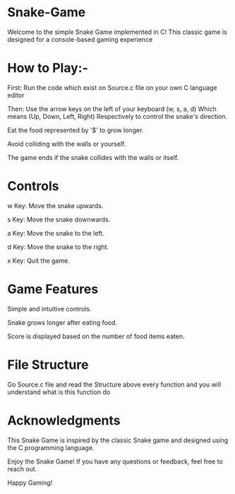 # Snake-Game
Welcome to the simple Snake Game implemented in C! This classic game is designed for a console-based gaming experience

# How to Play:-

First: Run the code which exist on Source.c file on your own C language editor

Then: 
Use the arrow keys on the left of your keyboard (w, s, a, d) Which means (Up, Down, Left, Right) Respectively to control the snake's direction.

Eat the food represented by '$' to grow longer.

Avoid colliding with the walls or yourself.

The game ends if the snake collides with the walls or itself.

# Controls

w Key: Move the snake upwards.

s Key: Move the snake downwards.

a Key: Move the snake to the left.

d Key: Move the snake to the right.

x Key: Quit the game.

# Game Features

Simple and intuitive controls.

Snake grows longer after eating food.

Score is displayed based on the number of food items eaten.

# File Structure

Go Source.c file and read the Structure above every function and you will understand what is this function do

# Acknowledgments

This Snake Game is inspired by the classic Snake game and designed using the C programming language.

Enjoy the Snake Game! If you have any questions or feedback, feel free to reach out.

Happy Gaming!
